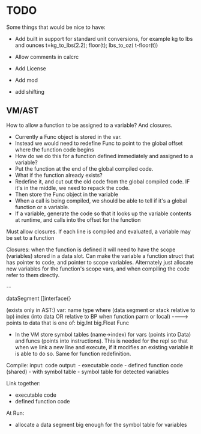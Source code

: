 # TODO

Some things that would be nice to have:

  * Add built in support for standard unit conversions, for example kg to lbs and ounces
    t=kg_to_lbs(2.2); floor(t); lbs_to_oz( t-floor(t))

  * Allow comments in calcrc
  * Add License
  * Add mod
  * add shifting

## VM/AST

How to allow a function to be assigned to a variable? And closures.
  - Currently a Func object is stored in the var.
  - Instead we would need to redefine Func to point to the global offset where the function code begins
  - How do we do this for a function defined immediately and assigned to a variable?
  - Put the function at the end of the global compiled code.
  - What if the function already exists?
  - Redefine it, and cut out the old code from the global compiled code. IF it's in the middle, we need to repack the code.
  - Then store the Func object in the variable
  - When a call is being compiled, we should be able to tell if it's a global function or a variable.
  - If a variable, generate the code so that it looks up the variable contents at runtime, and calls into the offset for the function


Must allow closures. If each line is compiled and evaluated, a variable may be set to a function 

Closures: when the function is defined it will need to have the scope (variables) stored in a data slot.
  Can make the variable a function struct that has pointer to code, and pointer to scope variables.
  Alternately just allocate new variables for the function's scope vars, and when compiling the code refer to them
  directly.

--

dataSegment []interface{}

(exists only in AST:)
var:
  name
  type
  where (data segment or stack relative to bp)
  index (into data OR relative to BP when function parm or local)
  ---->  points to data that is one of:
    big.Int
    big.Float
    Func
    
- In the VM store symbol tables (name->index) for vars (points into Data) and funcs (points into instructions). This is needed
  for the repl so that when we link a new line and execute, if it modifies an existing variable it is able to do so. Same for 
  function redefinition.

Compile:
  input: code
  output: 
    - executable code
    - defined function code (shared)
      - with symbol table
    - symbol table for detected variables


Link together:
  - executable code
  - defined function code

At Run:
  - allocate a data segment big enough for the symbol table for variables
